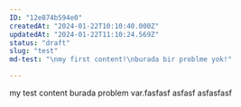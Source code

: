 ```yaml
---
ID: "12e874b594e0"
createdAt: "2024-01-22T10:10:40.000Z"
updatedAt: "2024-01-22T11:10:24.569Z"
status: "draft"
slug: "test"
md-test: "\nmy first content!\nburada bir problme yok!"

---
```

my test content
burada problem var.fasfasf
asfasf
asfasfasf